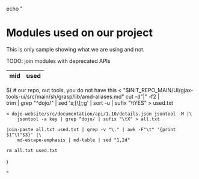 echo "

# Modules used on our project

This is only sample showing what we are using and not.

TODO: join modules with deprecated APIs

| mid | used |
|-----|------|
$(
	# our repo, out tools, you do not have this
	< "$INIT_REPO_MAIN/UI/gjax-tools-ui/src/main/sh/grasp/lib/amd-aliases.md" cut -d"|" -f2 |\
		trim | grep "^dojo/" | sed 's;[\\]_;_;g' | sort -u | sufix "\tYES" > used.txt

	< dojo-website/src/documentation/api/1.10/details.json jsontool -M |\
		jsontool -a key | grep ^dojo/ | sufix "\tX" > all.txt

	join-paste all.txt used.txt | grep -v "\." | awk -F"\t" '{print $1"\t"$3}' |\
		md-escape-emphasis | md-table | sed "1,2d"

	rm all.txt used.txt
)


"